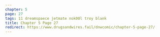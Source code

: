 ```yaml
---
chapter: 5
page: 27
tags: 11 dreamspaece jetmate nok00l troy blank
title: Chapter 5 Page 27
redirect: https://www.drugsandwires.fail/dnwcomic/chapter-5-page-27/
---
```

